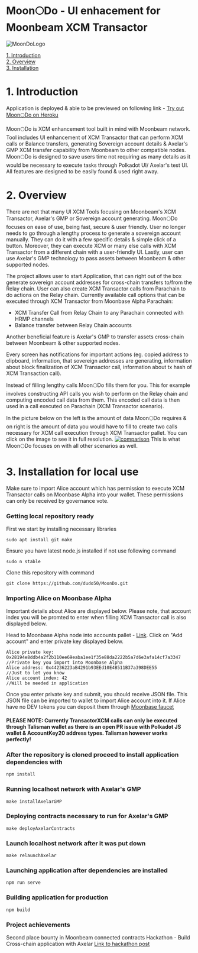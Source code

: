 # Moon🌕️Do - UI enhacement for Moonbeam XCM Transactor

![MoonDoLogo](https://user-images.githubusercontent.com/55763425/188012784-886be693-17f3-495d-be2f-1e19e6496dca.png)

[1. Introduction](#1-introduction)<br />
[2. Overview](#2-overview)<br />
[3. Installation](#3-installation-for-local-use)<br />


# 1. Introduction
Application is deployed & able to be previewed on following link - [Try out Moon🌕️Do on Heroku](https://moondo.herokuapp.com/)

Moon🌕️Do is XCM enhancement tool built in mind with Moonbeam network. Tool includes UI enhancement of XCM Transactor that can perform XCM calls or Balance transfers, generating Sovereign account details & Axelar's GMP XCM transfer capability from Moonbeam to other compatible nodes. Moon🌕️Do is designed to save users time not requiring as many details as it would be necessary to execute tasks through Polkadot UI/ Axelar's test UI. All features are designed to be easily found & used right away. 

# 2. Overview
There are not that many UI XCM Tools focusing on Moonbeam's XCM Transactor, Axelar's GMP or Sovereign account generating. Moon🌕️Do focuses on ease of use, being fast, secure & user friendly. User no longer needs to go through a lengthy process to generate a sovereign account manually. They can do it with a few specific details & simple click of a button. Moreover, they can execute XCM or many else calls with XCM Transactor from a different chain with a user-friendly UI. Lastly, user can use Axelar's GMP technology to pass assets between Moonbeam & other supported nodes.

The project allows user to start Application, that can right out of the box generate sovereign account addresses for cross-chain transfers to/from the Relay chain. User can also create XCM Transactor calls from Parachain to do actions on the Relay chain. 
Currently available call options that can be executed through XCM Transactor from Moonbase Alpha Parachain:
- XCM Transfer Call from Relay Chain to any Parachain connected with HRMP channels
- Balance transfer between Relay Chain accounts

Another beneficial feature is Axelar's GMP to transfer assets cross-chain between Moonbeam & other supported nodes.

Every screen has notifications for important actions (eg. copied address to clipboard, information, that sovereign addresses are generating, information about block finalization of XCM Transactor call, information about tx hash of XCM Transaction call).

Instead of filling lengthy calls Moon🌕️Do fills them for you. This for example involves constructing API calls you wish to perform on the Relay chain and computing encoded call data from them. This encoded call data is then used in a call executed on Parachain (XCM Transactor scenario).

In the picture below on the left is the amount of data Moon🌕️Do requires & on right is the amount of data you would have to fill to create two calls necessary for XCM call execution through XCM Transactor pallet. You can click on the image to see it in full resolution.
[![comparison](https://raw.githubusercontent.com/dudo50/MoonDo/main/img/comparisonimg.jpg)](https://raw.githubusercontent.com/dudo50/MoonDo/main/img/comparisonimg.jpg)
This is what Moon🌕️Do focuses on with all other scenarios as well.

# 3. Installation for local use

Make sure to import Alice account which has permission to execute XCM Transactor calls on Moonbase Alpha into your wallet. These permissions can only be received by governance vote.

### Getting local repository ready 
First we start by installing necessary libraries
```
sudo apt install git make
```
Ensure you have latest node.js installed if not use following command
```
sudo n stable
```
Clone this repository with command
```
git clone https://github.com/dudo50/MoonDo.git
```

### Importing Alice on Moonbase Alpha
Important details about Alice are displayed below. Please note, that account index you will be promted to enter when filling XCM Transactor call is also displayed below.

Head to Moonbase Alpha node into accounts pallet - [Link](https://polkadot.js.org/apps/?rpc=wss%3A%2F%2Fwss.api.moonbase.moonbeam.network#/accounts). Click on "Add account" and enter private key displayed below.
```
Alice private key: 0x28194e8ddb4a2f2b110ee69eaba1ee1f35e88da2222b5a7d6e3afa14cf7a3347   //Private key you import into Moonbase Alpha
Alice address: 0x44236223aB4291b93EEd10E4B511B37a398DEE55                               //Just to let you know
Alice account index: 42                                                                 //Will be needed in application
```
Once you enter private key and submit, you should receive JSON file. This JSON file can be imported to wallet to import Alice account into it.
If Alice have no DEV tokens you can deposit them through [Moonbase faucet](https://apps.moonbeam.network/moonbase-alpha/faucet/)

#### PLEASE NOTE: Currently TransactorXCM calls can only be executed through Talisman wallet as there is an open PR issue with Polkadot JS wallet & AccountKey20 address types. Talisman however works perfectly!

### After the repository is cloned proceed to install application dependencies with
```
npm install
```
### Running localhost network with Axelar's GMP
```
make installAxelarGMP
```
### Deploying contracts necessary to run for Axelar's GMP
```
make deployAxelarContracts
```
### Launch localhost network after it was put down
```
make relaunchAxelar
```

### Launching application after dependencies are installed
```
npm run serve
```
### Building application for production
```
npm build
```

### Project achievements

Second place bounty in Moonbeam connected contracts Hackathon - Build Cross-chain application with Axelar [Link to hackathon post](https://devpost.com/software/moondo)
